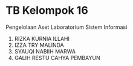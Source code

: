 # TB Kelompok 16

Pengelolaan Aset Laboratorium Sistem Informasi
1. RIZKA KURNIA ILLAHI 
2. IZZA TRY MALINDA
3. SYAUQI NABIIH MARWA
4. GALIH RESTU CAHYA PEMBAYUN